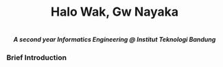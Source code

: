 <h1 align= "center"> Halo Wak, Gw Nayaka</h1>
<h1 align= "center">
</h1>

<h5 align="center">A second year Informatics Engineering @ Institut Teknologi Bandung</h5>

<h3 align="left"> Brief Introduction</h3>
<h1 align= "center">
